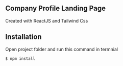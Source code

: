 
## Company Profile Landing Page

Created with ReactJS and Tailwind Css

## Installation

Open project folder and run this command in termnial
```
$ npm install
```

 
 
